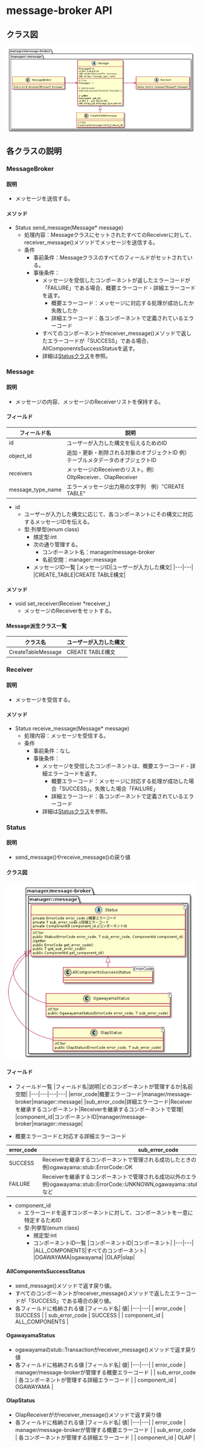 # message-broker API
## クラス図
![](img/out/Command_detail/Command_detail.png)

## 各クラスの説明
### MessageBroker
#### 説明
* メッセージを送信する。
#### メソッド
* Status send_message(Message* message)
  * 処理内容：MessageクラスにセットされたすべてのReceiverに対して、receiver_message()メソッドでメッセージを送信する。
  * 条件
    * 事前条件：Messageクラスのすべてのフィールドがセットされている。
    * 事後条件：
      * メッセージを受信したコンポーネントが返したエラーコードが「FAILURE」である場合、概要エラーコード・詳細エラーコードを返す。
        * 概要エラーコード：メッセージに対応する処理が成功したか失敗したか
        * 詳細エラーコード：各コンポーネントで定義されているエラーコード
      * すべてのコンポーネントがreceiver_message()メソッドで返したエラーコードが「SUCCESS」である場合、AllComponentsSuccessStatusを返す。
      * 詳細は[Statusクラス](#statusクラス)を参照。

### Message
#### 説明
* メッセージの内容、メッセージのReceiverリストを保持する。

#### フィールド
|フィールド名|説明|
|---|---|
|id|ユーザーが入力した構文を伝えるためのID|
|object_id|追加・更新・削除される対象のオブジェクトID 例）テーブルメタデータのオブジェクトID|
|receivers|メッセージのReceiverのリスト。例）OltpReceiver、OlapReceiver|
|message_type_name|エラーメッセージ出力用の文字列　例）"CREATE TABLE"|

* id
  * ユーザーが入力した構文に応じて、各コンポーネントにその構文に対応するメッセージIDを伝える。
  * 型:列挙型(enum class)
    * 規定型:int
    * 次の通り管理する。
      * コンポーネント名：manager/message-broker
      * 名前空間：manager::message 
    * メッセージID一覧
      |メッセージID|ユーザーが入力した構文|
      |---|---|
      |CREATE_TABLE|CREATE TABLE構文|

#### メソッド
* void set_receiver(Receiver *receiver_)
  * メッセージのReceiverをセットする。

#### Message派生クラス一覧

|クラス名|ユーザーが入力した構文|
|---|---|
|CreateTableMessage|CREATE TABLE構文|

### Receiver
#### 説明
* メッセージを受信する。
#### メソッド
* Status receive_message(Message* message)
  * 処理内容：メッセージを受信する。
  * 条件
    * 事前条件：なし
    * 事後条件：
      * メッセージを受信したコンポーネントは、概要エラーコード・詳細エラーコードを返す。
        * 概要エラーコード：メッセージに対応する処理が成功した場合「SUCCESS」。失敗した場合「FAILURE」
        * 詳細エラーコード：各コンポーネントで定義されているエラーコード
      * 詳細は[Statusクラス](#statusクラス)を参照。

### Status
#### 説明
* send_message()やreceive_message()の戻り値

#### クラス図
  ![](img/out/Status/Status.png)

#### フィールド
* フィールド一覧
|フィールド名|説明|どのコンポーネントが管理するか|名前空間|
|---|---|---|---|
|error_code|概要エラーコード|manager/message-broker|manager::message|
|sub_error_code|詳細エラーコード|Receiverを継承するコンポーネント|Receiverを継承するコンポーネントで管理|
|component_id|コンポーネントID|manager/message-broker|manager::message|

* 概要エラーコードと対応する詳細エラーコード

|error_code|sub_error_code|
|---|---|
|SUCCESS|Receiverを継承するコンポーネントで管理される成功したときのエラーコード 例)ogawayama::stub::ErrorCode::OK|
|FAILURE|Receiverを継承するコンポーネントで管理される成功以外のエラーコード 例)ogawayama::stub::ErrorCode::UNKNOWN,ogawayama::stub::ErrorCode::SERVER_FAILUREなど|

* component_id
  * エラーコードを返すコンポーネントに対して、コンポーネントを一意に特定するためID
  * 型:列挙型(enum class)
    * 規定型:int
    * コンポーネントID一覧
      |コンポーネントID|コンポーネント|
      |---|---|
      |ALL_COMPONENTS|すべてのコンポーネント|
      |OGAWAYAMA|ogawayama|
      |OLAP|olap|

#### AllComponentsSuccessStatus
* send_message()メソッドで返す戻り値。
* すべてのコンポーネントがreceiver_message()メソッドで返したエラーコードが「SUCCESS」である場合の戻り値。
* 各フィールドに格納される値
  |フィールド名| 値|
  |---|---|
  | error_code | SUCCESS | 
  | sub_error_code | SUCCESS |
  | component_id |  ALL_COMPONENTS |

#### OgawayamaStatus
* ogawayamaのstub::Transactionがreceiver_message()メソッドで返す戻り値
* 各フィールドに格納される値
  |フィールド名| 値|
  |---|---|
  | error_code | manager/message-brokerが管理する概要エラーコード | 
  | sub_error_code | 各コンポーネントが管理する詳細エラーコード |
  | component_id |  OGAWAYAMA |

#### OlapStatus
* OlapReceiverががreceiver_message()メソッドで返す戻り値
* 各フィールドに格納される値
  |フィールド名| 値|
  |---|---|
  | error_code | manager/message-brokerが管理する概要エラーコード | 
  | sub_error_code | 各コンポーネントが管理する詳細エラーコード |
  | component_id |  OLAP |
